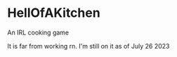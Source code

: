 # HellOfAKitchen
 An IRL cooking game

It is far from working rn.
I'm still on it as of July 26 2023
